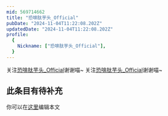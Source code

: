 ```yaml
---
mid: 569714662
title: "恐啡肽芋头_Official"
pubDate: "2024-11-04T11:22:08.202Z"
updatedDate: "2024-11-04T11:22:08.202Z"
profile:
  {
    Nickname: ["恐啡肽芋头_Official"],
  }
---
```


关注[恐啡肽芋头_Official](https://space.bilibili.com/569714662)谢谢喵~ 关注[恐啡肽芋头_Official](https://space.bilibili.com/569714662)谢谢喵~

## 此条目有待补充
你可以在[这里](https://github.com/Yuhanawa/VTuber.ICU-Content/edit/master/v/恐啡肽芋头_Official/index.md)编辑本文
